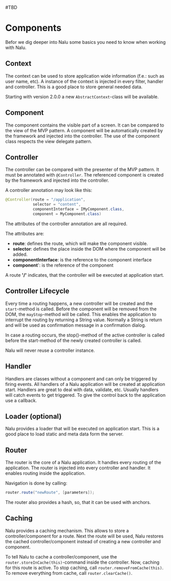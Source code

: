 



#TBD








# Components
Befor we dig deeper into Nalu some basics you need to know when working with Nalu.



















## Context
The context can be used to store application wide information (f.e.: such as user name, etc). A instance of the context is injected in every filter, handler and controller. This is a good place to store general needed data.

Starting with version 2.0.0 a new `AbstractContext`-class will be available.


## Component
The component contains the visible part of a screen. It can be compared to the view of the MVP pattern. A component will be automatically created by the framework and injected into the controller. The use of the component class respects the view delegate pattern.

## Controller
The controller can be compared with the presenter of the MVP pattern. It must be annotated with ```@Controller```. The referenced component is created by the framework and injected into the controller.

A controller annotation may look like this:

```java
@Controller(route = "/application",
            selector = "content",
            componentInterface = IMyComponent.class,
            component = MyComponent.class)
```

The attributes of the controller annotation are all required.

The attributes are:

* **route**: defines the route, which will make the component visible.
* **selector**: defines the place inside the DOM where the component will be added.
* **componentInterface**: is the reference to the component interface
* **component**': is the reference of the component

A route **'/'** indicates, that the controller will be executed at application start.


## Controller Lifecycle
Every time a routing happens, a new controller will be created and the ```start```-method is called.
Before the component will be removed from the DOM, the ```mayStop```-method will be called. This enables the application to interrupt the routing by returning a String value. Normally a String is return and will be used as confirmation message in a confirmation dialog.

In case a routing occurs, the stop()-method of the active controller is called before the start-method of the newly created controller is called.

Nalu will never reuse a controller instance.



## Handler
Handlers are classes without a component and can only be triggered by firing events. All handlers of a Nalu application will be created at application start. Handlers are great to deal with data, validate, etc. Usually handlers will catch events to get triggered. To give the control back to the application use a callback.

## Loader (optional)
Nalu provides a loader that will be executed on application start. This is a good place to load static and meta data form the server.


## Router
The router is the core of a Nalu application. It handles every routing of the application. The router is injected into every controller and handler. It enables routing inside the application.

Navigation is done by calling:

```Java
router.route("newRoute", [parameters]);
```

The router also provides a hash, so, that it can be used with anchors.

## Caching
Nalu provides a caching mechanism. This allows to store a controller/component for a route. Next the route will be used, Nalu restores the cached controller/component instead of creating a new controller and component.

To tell Nalu to cache a controller/component, use the `router.storeInCache(this)`-command inside the controller. Now, caching for this route is active. To stop caching, call `router.removeFromCache(this)`. To remove everything from cache, call `router.clearCache()`.
